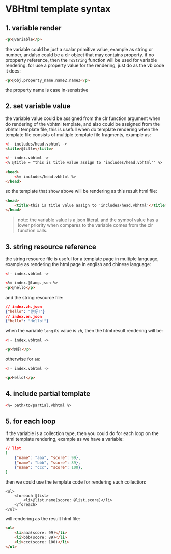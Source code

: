 ﻿# VBHtml template syntax

## 1. variable render

```html
<p>@variable</p>
```

the variable could be just a scalar primitive value, example as string or number, andalso could be a clr object that may contains property.
if no propperty reference, then the ``ToString`` function will be used for variable rendering. for use a property value for the rendering,
just do as the vb code it does:

```html
<p>@obj.property_name.name2.name3</p>
```

the property name is case in-sensistive

## 2. set variable value

the variable value could be assigned from the clr function argument when do rendering of the vbhtml template, and also could be assigned from 
the vbhtml template file, this is usefull when do template rendering when the template file consists of multiple template file fragments, example
as:

```html
<!- includes/head.vbhtml ->
<title>@title</title>

<!- index.vbhtml ->
<% @title = "this is title value assign to 'includes/head.vbhtml'" %>

<head>
	<%= includes/head.vbhtml %>
</head>
```

so the template that show above will be rendering as this result html file:

```html
<head>
	<title>this is title value assign to 'includes/head.vbhtml'</title>
</head>
```

> note: the variable value is a json literal. and the symbol value has a lower priority when compares to the variable comes from the clr function calls.

## 3. string resource reference

the string resource file is useful for a template page in multiple language, example as rendering the html page in english and chinese language:

```html
<!- index.vbhtml ->

<%= index.@lang.json %>
<p>@hello</p>
```

and the string resource file:

```json
// index.zh.json 
{"hello": "你好!"}
// index.en.json
{"hello": "Hello!"}
```

when the variable ``lang`` its value is ``zh``, then the html result rendering will be:

```html
<!- index.vbhtml ->

<p>你好!</p>
```

otherwise for ``en``:

```html
<!- index.vbhtml ->

<p>Hello!</p>
```

## 4. include partial template

```html
<%= path/to/partial.vbhtml %>
```

## 5. for each loop

if the variable is a collection type, then you could do for each loop on the html template rendering, example as we have a variable:

```json
// list
[
	{"name": "aaa", "score": 99},
	{"name": "bbb", "score": 89},
	{"name": "ccc", "score": 100},
]
```

then we could use the template code for rendering such collection:

```vbhtml
<ul>
	<foreach @list>
		<li>@list.name(score: @list.score)</li>
	</foreach>
</ul>
```

will rendering as the result html file:

```html
<ul>
	<li>aaa(score: 99)</li>
	<li>bbb(score: 89)</li>
	<li>ccc(score: 100)</li>
</ul>
```
